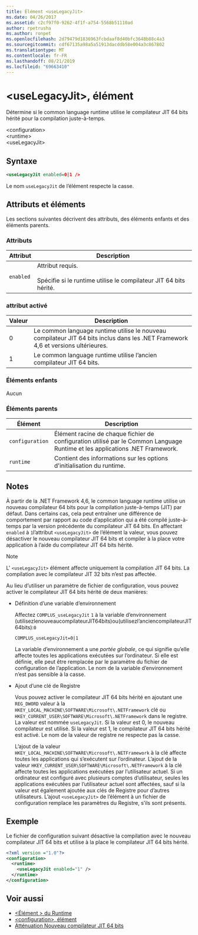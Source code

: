 ```yaml
---
title: Élément <useLegacyJit>
ms.date: 04/26/2017
ms.assetid: c2cf97f0-9262-4f1f-a754-5568b51110ad
author: rpetrusha
ms.author: ronpet
ms.openlocfilehash: 2d79479d1836963fcbdaaf8d40bfc3648b88c4a3
ms.sourcegitcommit: cdf67135a98a5a51913dacddb58e004a3c867802
ms.translationtype: MT
ms.contentlocale: fr-FR
ms.lasthandoff: 08/21/2019
ms.locfileid: "69663410"
---
```

# <a name="uselegacyjit-element"></a>\<useLegacyJit>, élément

Détermine si le common language runtime utilise le compilateur JIT 64 bits hérité pour la compilation juste-à-temps.  
  
\<configuration>  
\<runtime>  
\<useLegacyJit>
  
## <a name="syntax"></a>Syntaxe  
  
```xml
<useLegacyJit enabled=0|1 />
```

Le nom `useLegacyJit` de l’élément respecte la casse.
  
## <a name="attributes-and-elements"></a>Attributs et éléments

Les sections suivantes décrivent des attributs, des éléments enfants et des éléments parents.  
  
### <a name="attributes"></a>Attributs  
  
| Attribut | Description                                                                                   |  
| --------- | --------------------------------------------------------------------------------------------- |  
| `enabled` | Attribut requis.<br><br>Spécifie si le runtime utilise le compilateur JIT 64 bits hérité. |  
  
### <a name="enabled-attribute"></a>attribut activé  
  
| Valeur | Description                                                                                                         |  
| ----- | ------------------------------------------------------------------------------------------------------------------- |  
| 0     | Le common language runtime utilise le nouveau compilateur JIT 64 bits inclus dans les .NET Framework 4,6 et versions ultérieures. |  
| 1     | Le common language runtime utilise l’ancien compilateur JIT 64 bits.                                                     |  
  
### <a name="child-elements"></a>Éléments enfants

Aucun
  
### <a name="parent-elements"></a>Éléments parents  
  
| Élément         | Description                                                                                                       |  
| --------------- | ----------------------------------------------------------------------------------------------------------------- |  
| `configuration` | Élément racine de chaque fichier de configuration utilisé par le Common Language Runtime et les applications .NET Framework. |  
| `runtime`       | Contient des informations sur les options d'initialisation du runtime.                                                        |  
  
## <a name="remarks"></a>Notes  

À partir de la .NET Framework 4,6, le common language runtime utilise un nouveau compilateur 64 bits pour la compilation juste-à-temps (JIT) par défaut. Dans certains cas, cela peut entraîner une différence de comportement par rapport au code d’application qui a été compilé juste-à-temps par la version précédente du compilateur JIT 64 bits. En affectant `enabled` à `1`l’attribut `<useLegacyJit>` de l’élément la valeur, vous pouvez désactiver le nouveau compilateur JIT 64 bits et compiler à la place votre application à l’aide du compilateur JIT 64 bits hérité.  
  
> [!NOTE]
> L' `<useLegacyJit>` élément affecte uniquement la compilation JIT 64 bits. La compilation avec le compilateur JIT 32 bits n’est pas affectée.  
  
Au lieu d’utiliser un paramètre de fichier de configuration, vous pouvez activer le compilateur JIT 64 bits hérité de deux manières:  
  
- Définition d’une variable d’environnement

  Affectez `COMPLUS_useLegacyJit` `1` à la variable d’environnement (utilisezlenouveaucompilateurJIT64bits)ou(utilisezl’anciencompilateurJIT64bits):`0`
  
  ```  
  COMPLUS_useLegacyJit=0|1  
  ```  
  
  La variable d’environnement a une *portée globale*, ce qui signifie qu’elle affecte toutes les applications exécutées sur l’ordinateur. Si elle est définie, elle peut être remplacée par le paramètre du fichier de configuration de l’application. Le nom de la variable d’environnement n’est pas sensible à la casse.
  
- Ajout d’une clé de Registre

  Vous pouvez activer le compilateur JIT 64 bits hérité en ajoutant une `REG_DWORD` valeur à la `HKEY_LOCAL_MACHINE\SOFTWARE\Microsoft\.NETFramework` clé ou `HKEY_CURRENT_USER\SOFTWARE\Microsoft\.NETFramework` dans le registre. La valeur est nommée `useLegacyJit`. Si la valeur est 0, le nouveau compilateur est utilisé. Si la valeur est 1, le compilateur JIT 64 bits hérité est activé. Le nom de la valeur de registre ne respecte pas la casse.
  
  L’ajout de la valeur `HKEY_LOCAL_MACHINE\SOFTWARE\Microsoft\.NETFramework` à la clé affecte toutes les applications qui s’exécutent sur l’ordinateur. L’ajout de la valeur `HKEY_CURRENT_USER\SOFTWARE\Microsoft\.NETFramework` à la clé affecte toutes les applications exécutées par l’utilisateur actuel. Si un ordinateur est configuré avec plusieurs comptes d’utilisateur, seules les applications exécutées par l’utilisateur actuel sont affectées, sauf si la valeur est également ajoutée aux clés de Registre pour d’autres utilisateurs. L’ajout `<useLegacyJit>` de l’élément à un fichier de configuration remplace les paramètres du Registre, s’ils sont présents.  
  
## <a name="example"></a>Exemple  

Le fichier de configuration suivant désactive la compilation avec le nouveau compilateur JIT 64 bits et utilise à la place le compilateur JIT 64 bits hérité.  
  
```xml  
<?xml version ="1.0"?>  
<configuration>  
  <runtime>  
    <useLegacyJit enabled="1" />  
  </runtime>  
</configuration>  
```  
  
## <a name="see-also"></a>Voir aussi

- [\<Élément > du Runtime](runtime-element.md)
- [\<configuration>, élément](../configuration-element.md)
- [Atténuation Nouveau compilateur JIT 64 bits](../../../migration-guide/mitigation-new-64-bit-jit-compiler.md)
